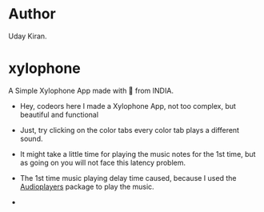 # Author
Uday Kiran.

# xylophone

A Simple Xylophone App made with 💙️ from INDIA.



- Hey, codeors here I made a Xylophone App, not too complex, but beautiful and functional
- Just, try clicking on the color tabs every color tab plays a different sound.
- It might take a little time for playing  the music notes for the 1st time, but as going on you will not face this latency problem.

- The 1st time music playing delay time caused, because I used the [Audioplayers][1] package to play the music.
- [1]: https://pub.dev/packages/audioplayers



